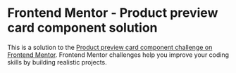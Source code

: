# Frontend Mentor - Product preview card component solution

This is a solution to the [Product preview card component challenge on Frontend Mentor](https://www.frontendmentor.io/challenges/product-preview-card-component-GO7UmttRfa). Frontend Mentor challenges help you improve your coding skills by building realistic projects. 

<!-- ## Table of contents

- [Overview](#overview)
  - [The challenge](#the-challenge)
  - [Screenshot](#screenshot)
  - [Links](#links)
- [My process](#my-process)
  - [Built with](#built-with)
  - [What I learned](#what-i-learned)
  - [Continued development](#continued-development)
  - [Useful resources](#useful-resources)
- [Author](#author)
- [Acknowledgments](#acknowledgments)

## Overview

### The challenge

Users should be able to:

- View the optimal layout depending on their device's screen size
- See hover and focus states for interactive elements

### Screenshot

![](./screenshot.jpg)

### Links

- Solution URL: [Github](https://github.com/starberries/product-preview-card)
- Live Site URL: [Add live site URL here](starberries.github.io/product-preview-card/)

## My process

### Built with

- Semantic HTML5 markup
- CSS custom properties

### What I learned

...

### Continued development

...

### Useful resources

- [Example resource 1](https://www.example.com) - This helped me for XYZ reason. I really liked this pattern and will use it going forward.
- [Example resource 2](https://www.example.com) - This is an amazing article which helped me finally understand XYZ. I'd recommend it to anyone still learning this concept.

## Author

## Author

- Me! - [The Starberries](https://starberries.github.io/social-links-profile/)
- GitHub - [starberries](https://github.com/starberries)
- Frontend Mentor - [@starberries](https://www.frontendmentor.io/profile/starberries)

## Acknowledgments

...